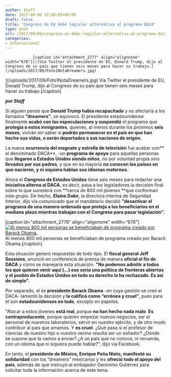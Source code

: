 ```yaml
---
author: Staff
date: 2017-09-06 12:28:55+00:00
draft: false
title: "Congreso de EU debe legislar alternativa al programa DACA"
type: post
url: /2017/09/06/congreso-eu-debe-legislar-alternativa-al-programa-daca/
categories:
- Internacional
---
```



				[caption id="attachment_2777" align="alignnone" width="678"][![Vía Twitter el presidente de EU, Donald Trump, dijo al Congreso de su país que tienen seis meses para hacer su trabajo.](/uploads/2017/09/Foto1NotaDreamers.jpg)
](/uploads/2017/09/Foto1NotaDreamers.jpg) Vía Twitter el presidente de EU, Donald Trump, dijo al Congreso de su país que tienen seis meses para hacer su trabajo.[/caption]

_**por Staff**_

Si alguien pensó que **Donald Trump había recapacitado** y no afectaría a los llamados **“dreamers”**, se equivocó. El presidente estadounidense finalmente **acabó con las especulaciones y suspendió** el programa que **protegía a estos inmigrantes**, quienes, al menos durante los próximos **seis meses**, vivirán sin saber si **podrán permanecer en el país en que han hecho sus vidas, o serán deportados a sus naciones de origen.**

La nueva **ocurrencia del magnate y estrella de televisión** fue acabar con** el denominado DACA**, -un **programa de apoyo** para aquellas personas que **llegaron a Estados Unidos siendo niños**, no por voluntad propia sino **llevados por sus padres**, y que en su mayoría **no conocen los países en que nacieron, y ni siquiera hablan sus idiomas maternos.**

Ahora el **Congreso de Estados Unidos** tiene seis meses para redactar una **iniciativa alterna al DACA**, es decir, pasa a los legisladores la decisión final sobre lo que sucederá con **cerca de 800 mil jóvenes **que conforman este grupo. De hecho, **Elaine Duke**, la directora interina de Seguridad Interior, dijo vía comunicado que el mandatario decidió **"desactivar el programa de una manera ordenada que proteja a los beneficiarios en el mediano plazo mientras trabajan con el Congreso para pasar legislación".**

[caption id="attachment_2778" align="alignnone" width="678"][![Al menos 800 mil personas se beneficiaban de programa creado por Barack Obama.](/uploads/2017/09/Foto2NotaDreamers-1.jpg)
](/uploads/2017/09/Foto2NotaDreamers-1.jpg) Al menos 800 mil personas se beneficiaban de programa creado por Barack Obama.[/caption]

Esta situación generó respuestas de todo tipo. El **fiscal general Jeff Sessions**, anunció en conferencia de prensa de manera **oficial el fin de DACA** y cómo se manejaría esta situación. **"No podemos admitir a todos los que quieren venir aquí (…) eso sería una política de fronteras abiertas y el pueblo de Estados Unidos en todo su derecho la ha rechazado. Es así de simple".**

Por separado, el ex **presidente Barack Obama** -en cuya gestión se creó el DACA- lamentó la decisión y **la calificó como “errónea y cruel”**, pues para él son **estadounidenses en todo**, excepto en papeles.

"Atacar a estos jóvenes **está mal**, porque **no han hecho nada malo**. **Es contraproducente**, porque quieren empezar nuevos negocios, ser el personal de nuestros laboratorios, servir en nuestro ejército, y de otro modo contribuir al país que amamos. Y **es cruel**. ¿Qué pasa si el profesor de ciencias de nuestro hijo o nuestro vecino resulta ser un soñador? ¿Dónde se supone que la vamos a enviar? ¿A un país que no conoce, ni recuerda, con un idioma que ni siquiera puede hablar?", dijo vía Facebook.

En tanto, el **presidente de México, Enrique Peña Nieto, manifestó su solidaridad** con los “dreamers” mexicanos y les **ofreció todo el apoyo del país**, además de que instruyó al embajador Gerónimo Gutiérrez para solicitar toda la información acerca de este tema.		
